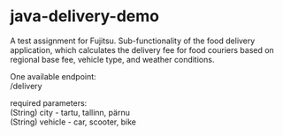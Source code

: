 # java-delivery-demo

A test assignment for Fujitsu. Sub-functionality of the food delivery application, which
calculates the delivery fee for food couriers based on regional base fee, vehicle type, and weather
conditions.  

One available endpoint:  
/delivery  
  
required parameters:  
(String) city - tartu, tallinn, pärnu  
(String) vehicle - car, scooter, bike  
